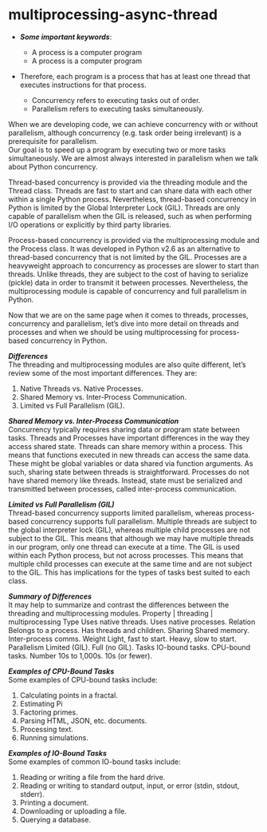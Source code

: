 # multiprocessing-async-thread

- ***Some important keywords***:
  - A process is a computer program
  - A process is a computer program


- Therefore, each program is a process that has at least one thread that executes instructions for that process.
  -  Concurrency refers to executing tasks out of order.
  -  Parallelism refers to executing tasks simultaneously.

When we are developing code, we can achieve concurrency with or without parallelism, although concurrency
(e.g. task order being irrelevant) is a prerequisite for parallelism.  
Our goal is to speed up a program by executing two or more tasks simultaneously. We are
almost always interested in parallelism when we talk about Python concurrency.

Thread-based concurrency is provided via the threading module and the Thread class.
Threads are fast to start and can share data with each other within a single Python process.
Nevertheless, thread-based concurrency in Python is limited by the Global Interpreter Lock
(GIL). Threads are only capable of parallelism when the GIL is released, such as when
performing I/O operations or explicitly by third party libraries.


Process-based concurrency is provided via the multiprocessing module and the Process
class. It was developed in Python v2.6 as an alternative to thread-based concurrency that is not
limited by the GIL.
Processes are a heavyweight approach to concurrency as processes are slower to start than
threads. Unlike threads, they are subject to the cost of having to serialize (pickle) data
in order to transmit it between processes.
Nevertheless, the multiprocessing module is capable of concurrency and full parallelism in
Python.

Now that we are on the same page when it comes to threads, processes, concurrency and
parallelism, let’s dive into more detail on threads and processes and when we should be using
multiprocessing for process-based concurrency in Python.

***Differences***  
The threading and multiprocessing modules are also quite different, let’s review some of
the most important differences.
They are:
1. Native Threads vs. Native Processes.
2. Shared Memory vs. Inter-Process Communication.
3. Limited vs Full Parallelism (GIL).


***Shared Memory vs. Inter-Process Communication***  
Concurrency typically requires sharing data or program state between tasks.
Threads and Processes have important differences in the way they access shared state. Threads can share memory within a process.
This means that functions executed in new threads can access the same data. These might
be global variables or data shared via function arguments. As such, sharing state between threads is straightforward.
Processes do not have shared memory like threads. Instead, state must be serialized and transmitted between processes,
called inter-process communication.


***Limited vs Full Parallelism (GIL)***  
Thread-based concurrency supports limited parallelism, whereas process-based concurrency
supports full parallelism.
Multiple threads are subject to the global interpreter lock (GIL), whereas multiple child
processes are not subject to the GIL.
This means that although we may have multiple threads in our program, only one thread can
execute at a time.
The GIL is used within each Python process, but not across processes. This means that
multiple child processes can execute at the same time and are not subject to the GIL.
This has implications for the types of tasks best suited to each class.

***Summary of Differences***  
It may help to summarize and contrast the differences between the threading and multiprocessing modules.
      Property            |       threading            |        multiprocessing
      Type                     Uses native threads.           Uses native processes.
Relation                       Belongs to a process.          Has threads and children.
Sharing                        Shared memory.                  Inter-process comms.
Weight                         Light, fast to start.           Heavy, slow to start.
Parallelism                    Limited (GIL).                  Full (no GIL).
Tasks                          IO-bound tasks.                 CPU-bound tasks.
Number                         10s to 1,000s.                  10s (or fewer).

***Examples of CPU-Bound Tasks***  
Some examples of CPU-bound tasks include:
1. Calculating points in a fractal.
2. Estimating Pi
3. Factoring primes.
4. Parsing HTML, JSON, etc. documents.
5. Processing text.
6. Running simulations.


***Examples of IO-Bound Tasks***  
Some examples of common IO-bound tasks include:
1. Reading or writing a file from the hard drive.
2. Reading or writing to standard output, input, or error (stdin, stdout, stderr).
3. Printing a document.
4. Downloading or uploading a file.
5. Querying a database.
